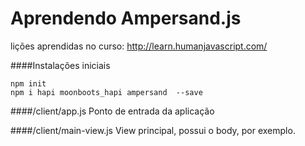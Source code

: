 Aprendendo Ampersand.js
=======================

lições aprendidas no curso: http://learn.humanjavascript.com/

####Instalações iniciais
```
npm init
npm i hapi moonboots_hapi ampersand  --save
```

####/client/app.js
Ponto de entrada da aplicação

####/client/main-view.js
View principal, possui o body, por exemplo.